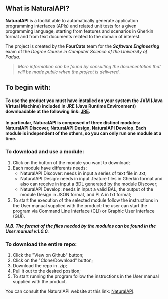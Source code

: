 ## What is NaturalAPI?
**NaturalAPI** is a toolkit able to automatically generate application programming interfaces (APIs) and related unit tests for a given programming language, starting from features and scenarios in Gherkin format and from text documents related to the domain of interest.


The project is created by the **FourCats** team for the _**Software Engineering**_ exam of the *Degree Course in Computer Science of the University of Padua*.
> *More information can be found by consulting the documentation that will be made public when the project is delivered.*

## To begin with:
#### To use the product you must have installed on your system the JVM (Java Virtual Machine) included in JRE (Java Runtime Environment) downloadable at the following link: [JRE](https://www.java.com/it/download/).
#### In particular, NaturalAPI is composed of three distinct modules: NaturalAPI Discover, NaturalAPI Design, NaturalAPI Develop. Each module is independent of the others, so you can only run one module at a time.
### To download and use a module:
1. Click on the button of the module you want to download;
2. Each module have differents needs:
   * NaturalAPI Discover: needs in input a series of text file in .txt;
   * NaturalAPI Design: needs in input .feature files in Gherkin format and also can receive in input a BDL generated by the module Discover;
   * NaturalAPI Develop: needs in input a valid BAL, the output of the module Design in JSON format, and PLA in txt format; 
3. To start the execution of the selected module follow the instructions in the User manual supplied with the product: the user can start the program via Command Line Interface (CLI) or Graphic User Interface (GUI).

_**N.B. The format of the files needed by the modules can be found in the User manual v.1.0.0.**_ 


### To download the entire repo:
1. Click the "View on Github" button;
2. Click on the "Clone/Download" button;
3. Download the repo in .zip;
4. Pull it out to the desired position;
5. To start running the program follow the instructions in the User manual supplied with the product.

You can consult the NaturalAPI website at this link: [NaturalAPI](https://fourcatsteam.github.io/NaturalAPI_Project/).
